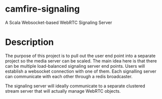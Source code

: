 camfire-signaling
=================

A Scala Websocket-based WebRTC Signaling Server

# Description

The purpose of this project is to pull out the user end point into a separate project so the media server can be scaled.
The main idea here is that there can be multiple load-balanced signaling server end points. Users will establish a 
websocket connection with one of them. Each signalling server can communicate with each other through a redis broadcaster.

The signaling server will ideally communicate to a separate clustered stream server that will actually manage WebRTC
objects.


